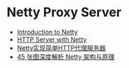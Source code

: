 # Netty Proxy Server

- [Introduction to Netty](https://www.baeldung.com/netty#6-server-bootstrap)
- [HTTP Server with Netty](https://www.baeldung.com/java-netty-http-server)
- [Netty实现简单HTTP代理服务器](https://cloud.tencent.com/developer/article/1550332)
- [45 张图深度解析 Netty 架构与原理](https://cloud.tencent.com/developer/article/1754078)